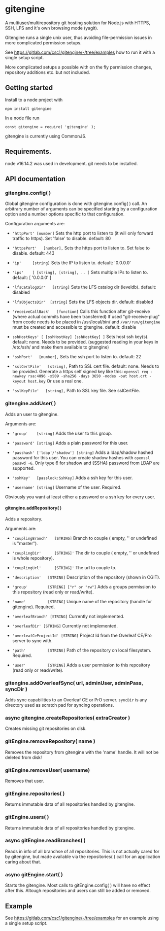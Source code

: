 # gitengine

A multiuser/multirepository git hosting solution for Node.js with HTTPS, SSH, LFS and it's own browsing mode (yagit).

Gitengine runs a single unix user, thus avoiding file-permission issues in more complicated permission setups.

See https://gitlab.com/csc1/gitengine/-/tree/examples how to run it with a single setup script.

More complicated setups a possible with on the fly permission changes, repository additions etc. but not included.

## Getting started

Install to a node project with
```
npm install gitengine
```

In a node file run
```
const gitengine = require( 'gitengine' );
```

gitengine is currently using CommonJS.

## Requirements.

node v16.14.2 was used in development.
git needs to be installed.

## API documentation

### gitengine.config( )

Global gitengine configuration is done with gitengine.config( ) call.
An arbitrary number of arguments can be specified starting by a configuration option and a number options specific to that configuration.

Configuration arguments are:

- ```'httpPort' [number]```
Sets the http port to listen to (it will only forward traffic to https).
Set 'false' to disable.
default: 80

- ```'httpsPort'   [number],```
Sets the https port to listen to.
Set false to disable.
default: 443

- ```'ip'     [string]```
Sets the IP to listen to.
default: '0.0.0.0'

- ```'ips'    [ [string], [string], .. ]```
Sets multiple IPs to listen to.
default: [ '0.0.0.0' ]

- ```'lfsCatalogDir'   [string]```
Sets the LFS catalog dir (leveldb).
default: disabled

- ```'lfsObjectsDir'  [string]```
Sets the LFS objects dir.
default: disabled

- ```'receiveCallBack'   [function]```
Calls this function after git-receive (where actual commits have been transferred)
If used "git-receive-plug" from ccode needs to be placed in /usr/local/bin/ and
```/var/run/gitengine``` must be created and accessible to gitengine.
default: disable

- ```sshHostKeys' [ [sshHostKey] [sshHostKey] ]```
Sets host ssh key(s).
default: none. Needs to be provided. (suggested reading in your keys in /etc/ssh/ and make them available to gitengine)

- ```'sshPort'   [number],```
Sets the ssh port to listen to.
default: 22

- ```'sslCertFile'   [string],```
Path to SSL cert file.
default: none. Needs to be provided.
Generate a https self signed key like this:
```openssl req -newkey rsa:4096 -x509 -sha256 -days 3650 -nodes -out host.crt -keyout host.key```
Or use a real one.

- ```'sslKeyFile'   [string],```
Path to SSL key file.
See sslCertFile.

### gitengine.addUser( )

Adds an user to gitengine.

Arguments are:

- ```'group'    [string]```
Adds the user to this group.

- ```'password' [string]```
Adds a plain password for this user.

- ```'passhash' ['ldap'/'shadow'] [string]```
Adds a ldap/shadow hashed password for this user.
You can create shadow hashes with ```openssl passwd -6```.
Only type 6 for shadow and {SSHA} password from LDAP are supported.

- ```'sshKey'   [passlock:SshKey]```
Adds a ssh key for this user.

- ```'username' [string]```
Username of the user.
Required.

Obviously you want at least either a password or a ssh key for every user.

#### gitengine.addRepository( )

Adds a repository.

Arguments are:

- ```'couplingBranch'   [STRING]```
Branch to couple ( empty, '' or undefined is "master").

- ```'couplingDir'      [STRING]'```
The dir to couple ( empty, '' or undefined is whole repository).

- ```'couplingUrl'      [STRING]'```
The url to couple to.

- ```'description'   [STRING]```
Description of the repository (shown in CGIT).

- ```'group'         [STRING] ["r" or "rw"]```
Adds a groups permission to this repository (read only or read/write).

- ```'name'          [STRING]```
Unique name of the repository (handle for gitengine).
Required.

- ```'overleafBranch' [STRING]```
Currently not implemented.

- ```'overleafDir' [STRING]```
Currently not implemented.

- ```'overleafCeProjectId' [STRING]```
Project Id from the Overleaf CE/Pro server to sync with.

- ```'path'          [STRING]```
Path of the repository on local filesystem.
Required.

- ```'user'          [STRING]```
Adds a user permission to this repository (read only or read/write).

### gitengine.addOverleafSync( url, adminUser, adminPass, syncDir )

Adds sync capabilities to an Overleaf CE or PrO server.
```syncDir``` is any directory used as scratch pad for syncing operations.

### async gitengine.createRepositories( extraCreator )

Creates missing git repositories on disk.

### gitEngine.removeRepository( name )

Removes the repository from gitengine with the 'name' handle.
It will not be deleted from disk!

### gitEngine.removeUser( username)

Removes that user.

### gitEngine.repositories( )

Returns immutable data of all repositories handled by gitengine.

### gitEngine.users( )

Returns immutable data of all repositories handled by gitengine.

### async gitEngine.readBranches( )

Reads in info of all branchse of all repositories.
This is not actually cared for by gitengine, but made available via the repositories( ) call
for an application caring about that.

### async gitEngine.start( )

Starts the gitengine. Most calls to gitEngine.config( ) will have no effect after this.
Altough repositories and users can still be added or removed.

## Example

See https://gitlab.com/csc1/gitengine/-/tree/examples for an example using a single setup script.
